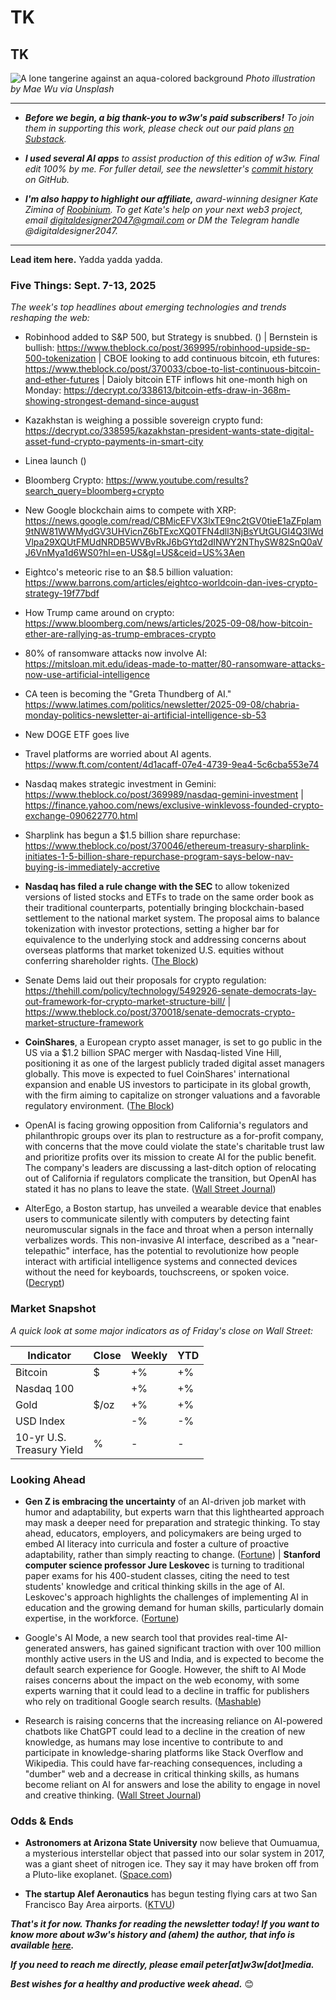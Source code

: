 # TK
## TK

![A lone tangerine against an aqua-colored background](https://w3w.news/img/mae-wu-1920.jpg)
*Photo illustration by Mae Wu via Unsplash*

<hr>

- _**Before we begin, a big thank-you to w3w's paid subscribers!** To join them in supporting this work, please check out our paid plans [on Substack](https://w3wnews.substack.com/subscribe)._

- _**I used several AI apps** to assist production of this edition of w3w. Final edit 100% by me. For fuller detail, see the newsletter's [commit history](https://github.com/peteramckay/w3wnewsletter/commits) on GitHub._

- _**I'm also happy to highlight our affiliate,** award-winning designer Kate Zimina of [Roobinium](https://dribbble.com/roobinium). To get Kate's help on your next web3 project, email digitaldesigner2047@gmail.com or DM the Telegram handle @digitaldesigner2047._

<hr>

**Lead item here.** Yadda yadda yadda.

### Five Things: Sept. 7-13, 2025

*The week's top headlines about emerging technologies and trends reshaping the web:*

<!--

AI prompt for drafting early news summaries...

I'm thinking of using the news article in this browser tab in my upcoming newsletter, which contains a bulleted list summarizing important tech news each week. Could you please summarize this story in a paragraph of 1-2 sentences, written in a style that I could use for my newsletter? Do not include a headline.

 -->

- Robinhood added to S&P 500, but Strategy is snubbed. ([]()) <!-- Links TK --> | Bernstein is bullish: https://www.theblock.co/post/369995/robinhood-upside-sp-500-tokenization | CBOE looking to add continuous bitcoin, eth futures: https://www.theblock.co/post/370033/cboe-to-list-continuous-bitcoin-and-ether-futures | Daioly bitcoin ETF inflows hit one-month high on Monday: https://decrypt.co/338613/bitcoin-etfs-draw-in-368m-showing-strongest-demand-since-august

- Kazakhstan is weighing a possible sovereign crypto fund: https://decrypt.co/338595/kazakhstan-president-wants-state-digital-asset-fund-crypto-payments-in-smart-city

- Linea launch ([]()) <!-- Links TK -->

- Bloomberg Crypto: https://www.youtube.com/results?search_query=bloomberg+crypto

- New Google blockchain aims to compete with XRP: https://news.google.com/read/CBMicEFVX3lxTE9nc2tGV0tieE1aZFplam9tNW81WWMydGV3UHVicnZ6bTExcXQ0TFN4dll3NjBsYUtGUGI4Q3lWdVlpa29XQUtFMUdNRDB5WVBvRkJ6bGYtd2dINWY2NThySW82SnQ0aVJ6VnMya1d6WS0?hl=en-US&gl=US&ceid=US%3Aen

- Eightco's meteoric rise to an $8.5 billion valuation: https://www.barrons.com/articles/eightco-worldcoin-dan-ives-crypto-strategy-19f77bdf

- How Trump came around on crypto: https://www.bloomberg.com/news/articles/2025-09-08/how-bitcoin-ether-are-rallying-as-trump-embraces-crypto <!-- See if you can find a hosted, non-paywalled version of this. -->

- 80% of ransomware attacks now involve AI: https://mitsloan.mit.edu/ideas-made-to-matter/80-ransomware-attacks-now-use-artificial-intelligence

- CA teen is becoming the "Greta Thundberg of AI." https://www.latimes.com/politics/newsletter/2025-09-08/chabria-monday-politics-newsletter-ai-artificial-intelligence-sb-53

- New DOGE ETF goes live <!-- Link TK -->

- Travel platforms are worried about AI agents. https://www.ft.com/content/4d1acaff-07e4-4739-9ea4-5c6cba553e74 <!-- Sub out Google News referral link -->

- Nasdaq makes strategic investment in Gemini: https://www.theblock.co/post/369989/nasdaq-gemini-investment | https://finance.yahoo.com/news/exclusive-winklevoss-founded-crypto-exchange-090622770.html

- Sharplink has begun a $1.5 billion share repurchase: https://www.theblock.co/post/370046/ethereum-treasury-sharplink-initiates-1-5-billion-share-repurchase-program-says-below-nav-buying-is-immediately-accretive


- **Nasdaq has filed a rule change with the SEC** to allow tokenized versions of listed stocks and ETFs to trade on the same order book as their traditional counterparts, potentially bringing blockchain-based settlement to the national market system. The proposal aims to balance tokenization with investor protections, setting a higher bar for equivalence to the underlying stock and addressing concerns about overseas platforms that market tokenized U.S. equities without conferring shareholder rights. ([The Block](https://www.theblock.co/post/369814/nasdaq-seeks-sec-nod-to-trade-tokenized-securities-alongside-traditional-stocks)) <!-- Draft news summary by Leo/Llama 3.1 8B -->

- Senate Dems laid out their proposals for crypto regulation: https://thehill.com/policy/technology/5492926-senate-democrats-lay-out-framework-for-crypto-market-structure-bill/ | https://www.theblock.co/post/370018/senate-democrats-crypto-market-structure-framework

- **CoinShares**, a European crypto asset manager, is set to go public in the US via a $1.2 billion SPAC merger with Nasdaq-listed Vine Hill, positioning it as one of the largest publicly traded digital asset managers globally. This move is expected to fuel CoinShares' international expansion and enable US investors to participate in its global growth, with the firm aiming to capitalize on stronger valuations and a favorable regulatory environment. ([The Block](https://www.theblock.co/post/369821/coinshares-set-to-go-public-in-us-via-1-2-billion-spac-merger-with-nasdaq-listed-vine-hill)) <!-- Draft news summary by Leo/Llama 3.1 8B -->

- OpenAI is facing growing opposition from California's regulators and philanthropic groups over its plan to restructure as a for-profit company, with concerns that the move could violate the state's charitable trust law and prioritize profits over its mission to create AI for the public benefit. The company's leaders are discussing a last-ditch option of relocating out of California if regulators complicate the transition, but OpenAI has stated it has no plans to leave the state. ([Wall Street Journal](https://www.wsj.com/tech/ai/openai-for-profit-conversion-opposition-07ea7e25?st=8bUDUb&reflink=desktopwebshare_permalink)) <!-- Draft news summary by Leo/Llama 3.1 8B -->

- AlterEgo, a Boston startup, has unveiled a wearable device that enables users to communicate silently with computers by detecting faint neuromuscular signals in the face and throat when a person internally verbalizes words. This non-invasive AI interface, described as a "near-telepathic" interface, has the potential to revolutionize how people interact with artificial intelligence systems and connected devices without the need for keyboards, touchscreens, or spoken voice. ([Decrypt](https://decrypt.co/338527/near-telepathic-wearable-communicate-silently-devices)) <!-- Draft news summary by Leo/Llama 3.1 8B -->




### Market Snapshot

*A quick look at some major indicators as of Friday's close on Wall Street:*

<table>

  <thead>
    <tr>
      <th>Indicator</th>
      <th>Close</th>
      <th>Weekly</th>
      <th>YTD</th>
    </tr>
  </thead>

  <tbody>
   <tr>
     <td>Bitcoin</td>
     <td>$</td>
     <td>+%</td>
     <td>+%</td>
   </tr>

   <tr>
     <td>Nasdaq 100</td>
     <td></td>
     <td>+%</td>
     <td>+%</td>
   </tr>

   <tr>
     <td>Gold</td>
     <td>$/oz</td>
     <td>+%</td>
     <td>+%</td>
   </tr>

   <tr>
     <td>USD Index</td>
     <td></td>
     <td>-%</td>
     <td>-%</td>
   </tr>

   <tr>
     <td>10-yr U.S.<br> Treasury Yield</td>
     <td>%</td>
     <td>-</td>
     <td>-</td>
   </tr>

</tbody>
</table>

### Looking Ahead

- **Gen Z is embracing the uncertainty** of an AI-driven job market with humor and adaptability, but experts warn that this lighthearted approach may mask a deeper need for preparation and strategic thinking. To stay ahead, educators, employers, and policymakers are being urged to embed AI literacy into curricula and foster a culture of proactive adaptability, rather than simply reacting to change. ([Fortune](https://www.yahoo.com/news/articles/gen-z-laughing-face-ai-123000930.html)) <!-- Draft news summary by Leo/Llama 3.1 8B --> | **Stanford computer science professor Jure Leskovec** is turning to traditional paper exams for his 400-student classes, citing the need to test students' knowledge and critical thinking skills in the age of AI. Leskovec's approach highlights the challenges of implementing AI in education and the growing demand for human skills, particularly domain expertise, in the workforce. ([Fortune](https://www.yahoo.com/news/articles/stanford-computer-science-professor-went-093500264.html)) <!-- Draft news summary by Leo/Llama 3.1 8B -->

- Google's AI Mode, a new search tool that provides real-time AI-generated answers, has gained significant traction with over 100 million monthly active users in the US and India, and is expected to become the default search experience for Google. However, the shift to AI Mode raises concerns about the impact on the web economy, with some experts warning that it could lead to a decline in traffic for publishers who rely on traditional Google search results. ([Mashable](https://mashable.com/article/google-ai-mode-search-default-rumors))  <!-- Draft news summary by Leo/Llama 3.1 8B -->


- Research is raising concerns that the increasing reliance on AI-powered chatbots like ChatGPT could lead to a decline in the creation of new knowledge, as humans may lose incentive to contribute to and participate in knowledge-sharing platforms like Stack Overflow and Wikipedia. This could have far-reaching consequences, including a "dumber" web and a decrease in critical thinking skills, as humans become reliant on AI for answers and lose the ability to engage in novel and creative thinking. ([Wall Street Journal](https://www.wsj.com/tech/ai/will-ai-choke-off-the-supply-of-knowledge-8a71cbcd?st=y4TZtZ&reflink=desktopwebshare_permalink)) <!-- Draft news summary by Leo/Llama 3.1 8B -->

### Odds & Ends

<!--

- NYT Douthat/Bannon intvu. Why do Bannon and Andreessen agree about feds wanting a consolidated tech sector? ([]()) <!-- Link TK

- TK ([Slate](https://slate.com/culture/2025/09/jeopardy-game-watson-questions-final-ken-jennings.html)) <!-- Interesting history of Watson on Jeopardy! Some other clips below...


- Product homepage: https://www.ibm.com/watson

- Computer World: https://www.computerworld.com/article/1639750/ibm-watson-will-know-what-you-did-last-summer.html

**Sub sandwiches have emerged as an unlikely symbol** of resistance to the militarization of Washington's streets by the Trump administration. ([BuzzFeed](https://www.yahoo.com/news/articles/donald-trump-definitely-not-going-185636150.html))

-->   

- **Astronomers at Arizona State University** now believe that Oumuamua, a mysterious interstellar object that passed into our solar system in 2017, was a giant sheet of nitrogen ice. They say it may have broken off from a Pluto-like exoplanet. ([Space.com](https://www.space.com/astronomy/dwarf-planets/1st-known-interstellar-visitor-oumuamua-is-an-exo-pluto-a-completely-new-class-of-object-scientists-say))

- **The startup Alef Aeronautics** has begun testing flying cars at two San Francisco Bay Area airports. ([KTVU](https://www.youtube.com/watch?v=F1x87FS-xtE))

_**That's it for now. Thanks for reading the newsletter today! If you want to know more about w3w's history and (ahem) the author, that info is available [here](https://w3wnews.substack.com/about).**_

_**If you need to reach me directly, please email peter[at]w3w[dot]media.**_

_**Best wishes for a healthy and productive week ahead.**_ 😊
